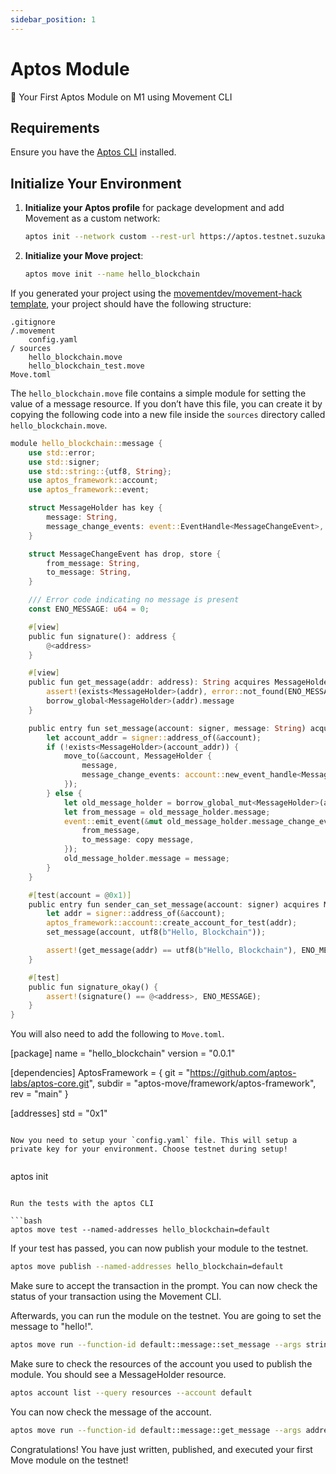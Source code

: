 ```yaml
---
sidebar_position: 1
---
```


# Aptos Module

🚀 Your First Aptos Module on M1 using Movement CLI

## Requirements

Ensure you have the [Aptos CLI](https://aptos.dev/tools/aptos-cli/install-cli/) installed.


## Initialize Your Environment

1. **Initialize your Aptos profile** for package development and add Movement as a custom network:

    ```bash
    aptos init --network custom --rest-url https://aptos.testnet.suzuka.movementlabs.xyz/v1
    ```

2. **Initialize your Move project**:

    ```bash
    aptos move init --name hello_blockchain
    ```

If you generated your project using the [movementdev/movement-hack template](https://github.com/movementlabsxyz/movement-hack-temp), your project should have the following structure:

```
.gitignore
/.movement
    config.yaml
/ sources
    hello_blockchain.move
    hello_blockchain_test.move
Move.toml

```


The `hello_blockchain.move` file contains a simple module for setting the value of a message resource. If you don’t have this file, you can create it by copying the following code into a new file inside the `sources` directory called `hello_blockchain.move`.

```rust
module hello_blockchain::message {
    use std::error;
    use std::signer;
    use std::string::{utf8, String};
    use aptos_framework::account;
    use aptos_framework::event;

    struct MessageHolder has key {
        message: String,
        message_change_events: event::EventHandle<MessageChangeEvent>,
    }

    struct MessageChangeEvent has drop, store {
        from_message: String,
        to_message: String,
    }

    /// Error code indicating no message is present
    const ENO_MESSAGE: u64 = 0;

    #[view]
    public fun signature(): address {
        @<address>
    }

    #[view]
    public fun get_message(addr: address): String acquires MessageHolder {
        assert!(exists<MessageHolder>(addr), error::not_found(ENO_MESSAGE));
        borrow_global<MessageHolder>(addr).message
    }

    public entry fun set_message(account: signer, message: String) acquires MessageHolder {
        let account_addr = signer::address_of(&account);
        if (!exists<MessageHolder>(account_addr)) {
            move_to(&account, MessageHolder {
                message,
                message_change_events: account::new_event_handle<MessageChangeEvent>(&account),
            });
        } else {
            let old_message_holder = borrow_global_mut<MessageHolder>(account_addr);
            let from_message = old_message_holder.message;
            event::emit_event(&mut old_message_holder.message_change_events, MessageChangeEvent {
                from_message,
                to_message: copy message,
            });
            old_message_holder.message = message;
        }
    }

    #[test(account = @0x1)]
    public entry fun sender_can_set_message(account: signer) acquires MessageHolder {
        let addr = signer::address_of(&account);
        aptos_framework::account::create_account_for_test(addr);
        set_message(account, utf8(b"Hello, Blockchain"));

        assert!(get_message(addr) == utf8(b"Hello, Blockchain"), ENO_MESSAGE);
    }

    #[test]
    public fun signature_okay() {
        assert!(signature() == @<address>, ENO_MESSAGE);
    }
}

```

You will also need to add the following to `Move.toml`.

[package]
name = "hello_blockchain"
version = "0.0.1"

[dependencies]
AptosFramework = { git = "https://github.com/aptos-labs/aptos-core.git", subdir = "aptos-move/framework/aptos-framework", rev = "main" }

[addresses]
std = "0x1"

```

Now you need to setup your `config.yaml` file. This will setup a private key for your environment. Choose testnet during setup!


```

aptos init

```

Run the tests with the aptos CLI

```bash
aptos move test --named-addresses hello_blockchain=default
```

If your test has passed, you can now publish your module to the testnet.

```bash
aptos move publish --named-addresses hello_blockchain=default
```

Make sure to accept the transaction in the prompt. You can now check the status of your transaction using the Movement CLI.

Afterwards, you can run the module on the testnet. You are going to set the message to "hello!".

```bash
aptos move run --function-id default::message::set_message --args string:hello!
```

Make sure to check the resources of the account you used to publish the module. You should see a MessageHolder resource.

```bash
aptos account list --query resources --account default
```

You can now check the message of the account.

```bash
aptos move run --function-id default::message::get_message --args address:default
```

Congratulations! You have just written, published, and executed your first Move module on the testnet!
